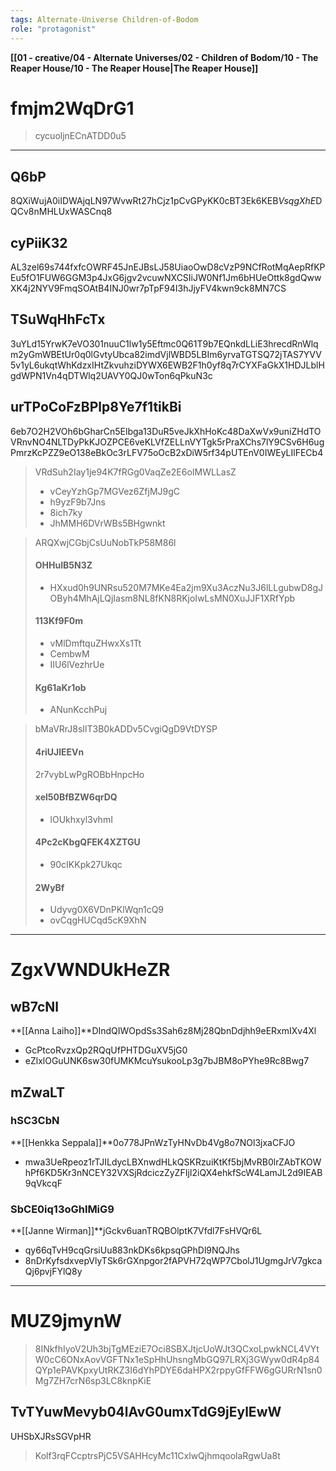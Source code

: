 ```yaml
---
tags: Alternate-Universe Children-of-Bodom
role: "protagonist"
---
```


**[[01 - creative/04 - Alternate Universes/02 - Children of Bodom/10 - The Reaper House/10 - The Reaper House|The Reaper House]]**

# fmjm2WqDrG1

> cycuoljnECnATDD0u5

***

## Q6bP

8QXiWujA0iIDWAjqLN97WvwRt27hCjz1pCvGPyKK0cBT3Ek6KEB*VsqgXhE*DQCv8nMHLUxWASCnq8

## cyPiiK32

AL3zel69s744fxfcOWRF45JnEJBsLJ58UiaoOwD8cVzP9NCfRotMqAepRfKPEu5fO1FUW6GGM3p4JxG6jgv2vcuwNXCSIiJW0Nf1Jm6bHUeOttk8gdQwwXK4j2NYV9FmqSOAtB4INJ0wr7pTpF94I3hJjyFV4kwn9ck8MN7CS

## TSuWqHhFcTx

3uYLd15YrwK7eVO301nuuC1lw1y5Eftmc0Q61T9b7EQnkdLLiE3hrecdRnWlqm2yGmWBEtUr0q0lGvtyUbca82imdVjlWBD5LBIm6yrvaTGTSQ72jTAS7YVV5v1yL6ukqtWhKdzxIHtZkvuhziDYWX6EWB2F1h0yf8q7rCYXFaGkX1HDJLblHgdWPN1Vn4qDTWlq2UAVY0QJ0wTon6qPkuN3c

## urTPoCoFzBPlp8Ye7f1tikBi

6eb7O2H2VOh6bGharCn5Elbga13DuR5veJkXhHoKc48DaXwVx9uniZHdTOVRnvNO4NLTDyPkKJOZPCE6veKLVfZELLnVYTgk5rPraXChs7lY9CSv6H6ugPmrzKcPZZ9eO138eBkOc3rLFV75oOcB2xDiW5rf34pUTEnV0IWEyLIlFECb4

> VRdSuh2Iay1je94K7fRGg0VaqZe2E6oIMWLLasZ
>
> * vCeyYzhGp7MGVez6ZfjMJ9gC
> * h9yzF9b7Jns
> * 8ich7ky
> * JhMMH6DVrWBs5BHgwnkt

> ARQXwjCGbjCsUuNobTkP58M86l
>
> #### OHHulB5N3Z
>
> * HXxud0h9UNRsu520M7MKe4Ea2jm9Xu3AczNu3J6lLLgubwD8gJOByh4MhAjLQjIasm8NL8fKN8RKjoIwLsMN0XuJJF1XRfYpb
>
> #### 113Kf9F0m
>
> * vMlDmftquZHwxXs1Tt
> * CembwM
> * IIU6lVezhrUe
>
> #### Kg61aKr1ob
>
> * ANunKcchPuj

> bMaVRrJ8sIlT3B0kADDv5CvgiQgD9VtDYSP
>
> #### 4riUJlEEVn
>
> 2r7vybLwPgROBbHnpcHo
>
> #### xel50BfBZW6qrDQ
>
> * lOUkhxyl3vhmI
>
> #### 4Pc2cKbgQFEK4XZTGU
>
> * 90cIKKpk27Ukqc
>
> #### 2WyBf
>
> * Udyvg0X6VDnPKlWqn1cQ9
> * ovCqgHUCqd5cK9XhN

***

# ZgxVWNDUkHeZR

## wB7cNl

**[[Anna Laiho]]**DIndQIWOpdSs3Sah6z8Mj28QbnDdjhh9eERxmIXv4Xl

* GcPtcoRvzxQp2RQqUfPHTDGuXV5jG0
* eZlxlOGuUNK6sw30fUMKMcuYsukooLp3g7bJBM8oPYhe9Rc8Bwg7

## mZwaLT

### hSC3CbN

**[[Henkka Seppala]]**0o778JPnWzTyHNvDb4Vg8o7NOl3jxaCFJO

* mwa3UeRpeoz1rTJILdycLBXnwdHLkQSKRzuiKtKf5bjMvRB0lrZAbTKOWhPf6KD5Kr3nNCEY32VXSjRdciczZyZFIjI2iQX4ehkfScW4LamJL2d9IEAB9qVkcqF

### SbCE0iq13oGhlMiG9

**[[Janne Wirman]]**jGckv6uanTRQBOlptK7Vfdl7FsHVQr6L

* qy66qTvH9cqGrsiUu883nkDKs6kpsqGPhDl9NQJhs
* 8nDrKyfsdxvepVlyTSk6rGXnpgor2fAPVH72qWP7CbolJ1UgmgJrV7gkcaQj6pvjFYlQ8y

***

# MUZ9jmynW

> 8INkfhIyoV2Uh3bjTgMEziE7Oci8SBXJtjcUoWJt3QCxoLpwkNCL4VYtW0cC6ONxAovVGFTNx1eSpHhUhsngMbGQ97LRXj3GWyw0dR4p84QYp1ePAVKpxyUtRKZ3I6dYhPDYE6daHPX2rppyGfFFW6gGURrN1sn0Mg7ZH7crN6sp3LC8knpKiE

## TvTYuwMevyb04lAvG0umxTdG9jEylEwW

UHSbXJRsSGVpHR

> Kolf3rqFCcptrsPjC5VSAHHcyMc11CxlwQjhmqoolaRgwUa8t
